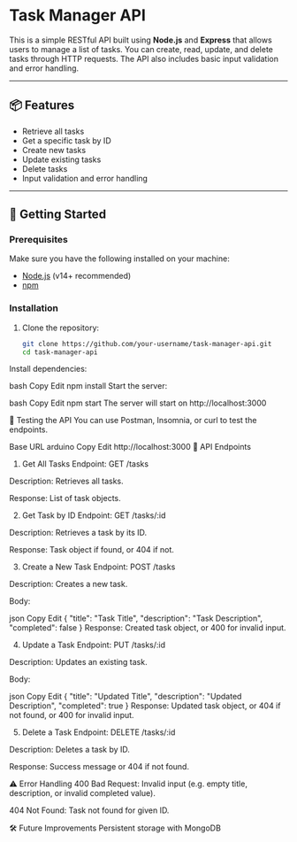 # Task Manager API

This is a simple RESTful API built using **Node.js** and **Express** that allows users to manage a list of tasks. You can create, read, update, and delete tasks through HTTP requests. The API also includes basic input validation and error handling.

---

## 📦 Features

- Retrieve all tasks
- Get a specific task by ID
- Create new tasks
- Update existing tasks
- Delete tasks
- Input validation and error handling

---

## 🚀 Getting Started

### Prerequisites

Make sure you have the following installed on your machine:

- [Node.js](https://nodejs.org/) (v14+ recommended)
- [npm](https://www.npmjs.com/)

### Installation

1. Clone the repository:
   ```bash
   git clone https://github.com/your-username/task-manager-api.git
   cd task-manager-api
Install dependencies:

bash
Copy
Edit
npm install
Start the server:

bash
Copy
Edit
npm start
The server will start on http://localhost:3000

🧪 Testing the API
You can use Postman, Insomnia, or curl to test the endpoints.

Base URL
arduino
Copy
Edit
http://localhost:3000
📘 API Endpoints
1. Get All Tasks
Endpoint: GET /tasks

Description: Retrieves all tasks.

Response: List of task objects.

2. Get Task by ID
Endpoint: GET /tasks/:id

Description: Retrieves a task by its ID.

Response: Task object if found, or 404 if not.

3. Create a New Task
Endpoint: POST /tasks

Description: Creates a new task.

Body:

json
Copy
Edit
{
  "title": "Task Title",
  "description": "Task Description",
  "completed": false
}
Response: Created task object, or 400 for invalid input.

4. Update a Task
Endpoint: PUT /tasks/:id

Description: Updates an existing task.

Body:

json
Copy
Edit
{
  "title": "Updated Title",
  "description": "Updated Description",
  "completed": true
}
Response: Updated task object, or 404 if not found, or 400 for invalid input.

5. Delete a Task
Endpoint: DELETE /tasks/:id

Description: Deletes a task by ID.

Response: Success message or 404 if not found.

⚠️ Error Handling
400 Bad Request: Invalid input (e.g. empty title, description, or invalid completed value).

404 Not Found: Task not found for given ID.

🛠️ Future Improvements
Persistent storage with MongoDB
